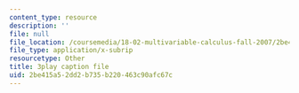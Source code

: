 ```yaml
---
content_type: resource
description: ''
file: null
file_location: /coursemedia/18-02-multivariable-calculus-fall-2007/2be415a52dd2b735b220463c90afc67c_23xbkrpQuAo.srt
file_type: application/x-subrip
resourcetype: Other
title: 3play caption file
uid: 2be415a5-2dd2-b735-b220-463c90afc67c
---
```

